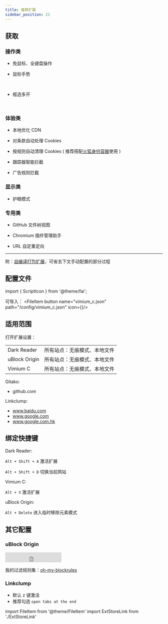 ```yaml
---
title: 推荐扩展
sidebar_position: 21
---
```


## 获取

### 操作类

- 免鼠标、全键盘操作

  <ExtStoreLink name='Vimium C'
  chrome='https://chrome.google.com/webstore/detail/vimium-c-all-by-keyboard/hfjbmagddngcpeloejdejnfgbamkjaeg'
  edge='https://microsoftedge.microsoft.com/addons/detail/vimium-c-all-by-keyboar/aibcglbfblnogfjhbcmmpobjhnomhcdo'
  firefox='https://addons.mozilla.org/zh-CN/firefox/addon/vimium-c/'
  />

- 鼠标手势

  <ExtStoreLink name='Gesturefy'
  firefox='https://addons.mozilla.org/zh-CN/firefox/addon/gesturefy/' />
  &nbsp;
  <ExtStoreLink name='smartUp'
  chrome='https://chrome.google.com/webstore/detail/smartup-gestures/bgjfekefhjemchdeigphccilhncnjldn?hl=zh'
  edge='https://microsoftedge.microsoft.com/addons/detail/smartup%E6%89%8B%E5%8A%BF/elponhbfjjjihgeijofonnflefhcbckp'
  />

- 框选多开

  <ExtStoreLink name='Snap Links Plus'
  firefox='https://addons.mozilla.org/zh-CN/firefox/addon/snaplinksplus/' />
  &nbsp;
  <ExtStoreLink name='Linkclump'
  chrome='https://chrome.google.com/webstore/detail/linkclump/lfpjkncokllnfokkgpkobnkbkmelfefj' />

### 体验类

- 本地优化 CDN

  <ExtStoreLink name='Decentraleyes'
  firefox='https://addons.mozilla.org/zh-CN/firefox/addon/decentraleyes/'
  chrome='https://chrome.google.com/webstore/detail/decentraleyes/ldpochfccmkkmhdbclfhpagapcfdljkj'
  edge='https://microsoftedge.microsoft.com/addons/detail/lmijmgnfconjockjeepmlmkkibfgjmla'
  />

- 对条款自动处理 Cookies

  <ExtStoreLink name="I don't care about cookies"
  firefox='https://addons.mozilla.org/addon/i-dont-care-about-cookies/'
  chrome='https://chrome.google.com/webstore/detail/i-dont-care-about-cookies/fihnjjcciajhdojfnbdddfaoknhalnja'
  edge='https://microsoftedge.microsoft.com/addons/detail/oholpbloipjbbhlhohaebmieiiieioal'
  />

- 按规则自动清理 Cookies ( 推荐搭配[火狐身份容器](https://addons.mozilla.org/zh-CN/firefox/addon/multi-account-containers/)使用 )

  <ExtStoreLink name="Cookie AutoDelete"
  firefox='https://addons.mozilla.org/en-US/firefox/addon/cookie-autodelete/'
  chrome='https://chrome.google.com/webstore/detail/cookie-autodelete/fhcgjolkccmbidfldomjliifgaodjagh'
  edge='https://microsoftedge.microsoft.com/addons/detail/djkjpnciiommncecmdefpdllknjdmmmo'
  />

- 跟踪器智能拦截

  <ExtStoreLink name='Privacy Badger'
  firefox='https://addons.mozilla.org/firefox/downloads/latest/privacy-badger17/'
  chrome='https://chrome.google.com/webstore/detail/privacy-badger/pkehgijcmpdhfbdbbnkijodmdjhbjlgp'
  edge='https://microsoftedge.microsoft.com/addons/detail/mkejgcgkdlddbggjhhflekkondicpnop'
  />

- 广告规则拦截

  <ExtStoreLink name='uBlock Origin'
  firefox='https://addons.mozilla.org/zh-CN/firefox/addon/ublock-origin/'
  chrome='https://chrome.google.com/webstore/detail/ublock-origin/cjpalhdlnbpafiamejdnhcphjbkeiagm'
  edge='https://microsoftedge.microsoft.com/addons/detail/ublock-origin/odfafepnkmbhccpbejgmiehpchacaeak'
  />

### 显示类

- 护眼模式

  <ExtStoreLink name='Dark Reader'
  chrome='https://chrome.google.com/webstore/detail/dark-reader/eimadpbcbfnmbkopoojfekhnkhdbieeh'
  edge='https://microsoftedge.microsoft.com/addons/detail/dark-reader/ifoakfbpdcdoeenechcleahebpibofpc'
  firefox='https://addons.mozilla.org/zh-CN/firefox/addon/darkreader/'
  />

### 专用类

- GitHub 文件树视图

  <ExtStoreLink name='Gitako'
  chrome='https://chrome.google.com/webstore/detail/gitako-github-file-tree/giljefjcheohhamkjphiebfjnlphnokk'
  edge='https://microsoftedge.microsoft.com/addons/detail/gitako-github-file-tree/alpoloddcggjhakjemghahlkofjekbca'
  firefox='https://addons.mozilla.org/zh-CN/firefox/addon/gitako-github-file-tree/'
  />

- Chromium 插件管理助手

  <ExtStoreLink name='Extension Manager'
  chrome='https://chrome.google.com/webstore/detail/extension-manager/gjldcdngmdknpinoemndlidpcabkggco'
  edge='https://microsoftedge.microsoft.com/addons/detail/bhahgfgngfghgjhnpplmemebhenieijb'
  />

- URL 自定重定向

  <ExtStoreLink name='Gooreplacer'
  chrome='https://chrome.google.com/webstore/detail/gooreplacer/jnlkjeecojckkigmchmfoigphmgkgbip'
  edge='https://microsoftedge.microsoft.com/addons/detail/gooreplacer/cidbonnpjopamnhfjdgfcmjmlmehjnej'
  firefox='https://addons.mozilla.org/firefox/addon/gooreplacer/'
  />

---

附：[自编译打包扩展](https://gitee.com/littleboyharry-crx/ohmycrx/blob/master/README.md)，可省去下文手动配置的部分过程

## 配置文件

import { ScriptIcon } from '@theme/fai';

可导入：
<FileItem button name="vimium_c.json" path="/config/vimium_c.json" icon={<ScriptIcon />}/>

## 适用范围

打开扩展设置：

<div className="no-table-header no-table-border">

|               |                              |
| ------------- | ---------------------------- |
| Dark Reader   | 所有站点：无痕模式、本地文件 |
| uBlock Origin | 所有站点：无痕模式、本地文件 |
| Vimium C      | 所有站点：无痕模式、本地文件 |

</div>

<div className="autoselect-item-of-list">

Gitako:

- github.com

Linkclump:

- www.baidu.com
- www.google.com
- www.google.com.hk

</div>

## 绑定快捷键

 <div className="left-float-scope">
<div>

Dark Reader:

`Alt + Shift + A` 激活扩展

`Alt + Shift + D` 切换当前网站

</div>

<div>
Vimium C:

`Alt + V` 激活扩展

uBlock Origin:

`Alt + Delete` 进入临时移除元素模式

</div>
</div>

## 其它配置

### uBlock Origin

<iframe src="https://ghbtns.com/github-btn.html?user=littleboyharry&repo=oh-my-blockrules&type=star&count=true&size=large" frameborder="0" scrolling="0" width="180" height="32" title="GitHub" style={{float:'right'}}></iframe>

我的过滤规则集：[oh-my-blockrules](https://github.com/LittleboyHarry/oh-my-blockrules)

### Linkclump

- 默认 z 键激活
- 推荐勾选 `open tabs at the end`

import FileItem from '@theme/FileItem'
import ExtStoreLink from './ExtStoreLink'

